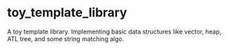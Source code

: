 # toy_template_library
A toy template library.
Implementing basic data structures like vector, heap, ATL tree, and some string matching algo.
